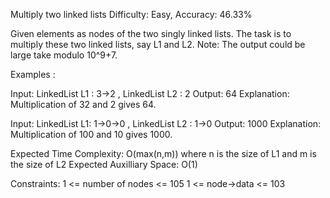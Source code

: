 Multiply two linked lists
Difficulty: Easy, Accuracy: 46.33%

Given elements as nodes of the two singly linked lists. The task is to multiply these two linked lists, say L1 and L2.
Note: The output could be large take modulo 10^9+7.

Examples :

Input: LinkedList L1 : 3->2 , LinkedList L2 : 2
Output: 64
Explanation: Multiplication of 32 and 2 gives 64.

Input: LinkedList L1: 1->0->0 , LinkedList L2 : 1->0
Output: 1000
Explanation: Multiplication of 100 and 10 gives 1000.

Expected Time Complexity: O(max(n,m))  where n is the size of L1 and m is the size of L2
Expected Auxilliary Space: O(1)

Constraints:
1 <= number of nodes <= 105
1 <= node->data <= 103

